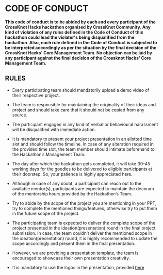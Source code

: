 # CODE OF CONDUCT

**This code of conduct is to be abided by each and every participant of the **CrossKnot Hacks** hackathon organised by CrossKnot Community. Any kind of violation of any rules defined in the Code of Conduct of this hackathon could lead the violater's being disqualified from the hackathon. Also, each rule defined in the Code of Conduct is subjected to be interpreted accordingly as per the situation by the final decision of the CrossKnot Hacks' Core Management Team. No objection can be laid by any participant against the final decision of the Crossknot Hacks' Core Management Team.**

## RULES

- Every participating team should mandatorily upload a demo video of their respective project.

- The team is responsible for maintaining the originality of their ideas and project and should take care that it should not be copied from any source.

- The participant engaged in any kind of verbal or behavioural harassment will be disqualified with immediate action.

- It is mandatory to present your project presentation in an allotted time slot and should follow the timeline. In case of any alteration required in the provided time slot, the team member should intimate beforehand to the Hackathon’s Management Team.

- The day after which the hackathon gets completed, it will take 30-45 working days for the goodies to be delivered to eligible participants at their doorstep. So, your patience is highly appreciated here.

- Although in case of any doubt, a participant can reach out to the available mentor(s), participants are expected to maintain the decorum of the mentorship hours provided by the 
Hackathon’s Team.

- Try to abide by the scope of the project you are mentioning in your PPT, try to complete the mentioned things/features, otherwise try to put them in the future scope of the project.

- The participating team is expected to deliver the complete scope of the project presented in the ideation(presentation) round in the final project submission. In case, the team couldn’t deliver the mentioned scope in the ideation(presentation) round, it is highly recommended to update the scope accordingly and present them in the final presentation.

- However, we are providing a presentation template, the team is encouraged to showcase their own presentation creativity.

- It is mandatory to use the logos in the presentation, provided [here](https://drive.google.com/drive/folders/11paADDJ2OjoW9ektSjRpzdplF5gZ32Eq?usp=sharing)





